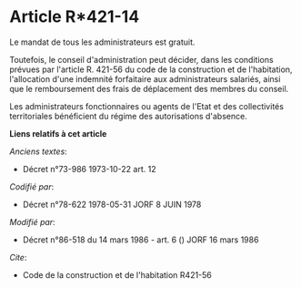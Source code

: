 # Article R*421-14

Le mandat de tous les administrateurs est gratuit.

Toutefois, le conseil d'administration peut décider, dans les conditions prévues par l'article R. 421-56 du code de la
construction et de l'habitation, l'allocation d'une indemnité forfaitaire aux administrateurs salariés, ainsi que le
remboursement des frais de déplacement des membres du conseil.

Les administrateurs fonctionnaires ou agents de l'Etat et des collectivités territoriales bénéficient du régime des
autorisations d'absence.

**Liens relatifs à cet article**

_Anciens textes_:

  - Décret n°73-986 1973-10-22 art. 12

_Codifié par_:

  - Décret n°78-622 1978-05-31 JORF 8 JUIN 1978

_Modifié par_:

  - Décret n°86-518 du 14 mars 1986 - art. 6 () JORF 16 mars 1986

_Cite_:

  - Code de la construction et de l'habitation R421-56
